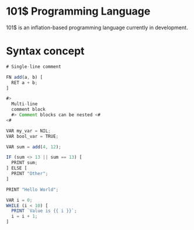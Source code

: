 # 101$ Programming Language
101$ is an inflation-based programming language currently in development.

# Syntax concept

```js
# Single-line comment

FN add(a, b) [
  RET a + b;
]

#>
  Multi-line
  comment block
  #> Comment blocks can be nested <#
<#

VAR my_var = NIL;
VAR bool_var = TRUE;

VAR sum = add(4, 12);

IF (sum <> 13 || sum == 13) [
  PRINT sum;
] ELSE [
  PRINT "Other";
]

PRINT "Hello World";

VAR i = 0;
WHILE (i < 10) [
  PRINT `Value is {{ i }}`;
  i = i + 1;
]
```